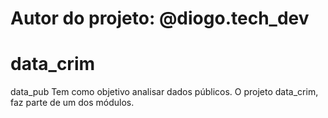 # Autor do projeto: @diogo.tech_dev
# data_crim

data_pub
Tem como objetivo analisar dados públicos.
O projeto data_crim, faz parte de um dos módulos.
